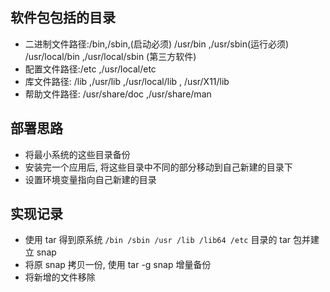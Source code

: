 ## 软件包包括的目录
- 二进制文件路径:/bin,/sbin,(启动必须) /usr/bin ,/usr/sbin(运行必须)   /usr/local/bin ,/usr/local/sbin (第三方软件)
- 配置文件路径:/etc  ,/usr/local/etc
- 库文件路径: /lib ,/usr/lib ,/usr/local/lib , /usr/X11/lib
- 帮助文件路径: /usr/share/doc  ,/usr/share/man

## 部署思路
- 将最小系统的这些目录备份
- 安装完一个应用后, 将这些目录中不同的部分移动到自己新建的目录下
- 设置环境变量指向自己新建的目录

## 实现记录
- 使用 tar 得到原系统 `/bin /sbin /usr /lib /lib64 /etc` 目录的 tar 包并建立 snap
- 将原 snap 拷贝一份, 使用 tar -g snap 增量备份
- 将新增的文件移除
